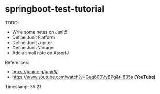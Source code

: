 # springboot-test-tutorial

TODO:

- Write some notes on Junit5. 
- Define Junit Platform
- Define Junit Jupiter
- Define Junit Vintage
- Add a small note on AssertJ

References:

- https://junit.org/junit5/
- https://www.youtube.com/watch?v=Geq60OVyBPg&t=635s **(YouTube)**

Timestamp: 35:23